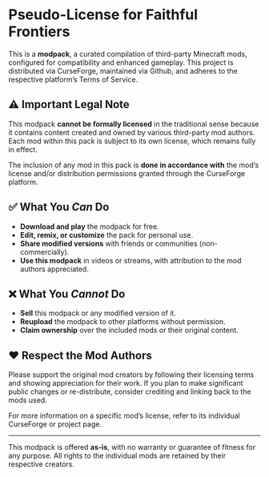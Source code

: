 # Pseudo-License for Faithful Frontiers

This is a **modpack**, a curated compilation of third-party Minecraft mods, configured for compatibility and enhanced gameplay. This project is distributed via CurseForge, maintained via Github, and adheres to the respective platform’s Terms of Service.

## ⚠️ Important Legal Note

This modpack **cannot be formally licensed** in the traditional sense because it contains content created and owned by various third-party mod authors. Each mod within this pack is subject to its own license, which remains fully in effect.

The inclusion of any mod in this pack is **done in accordance with** the mod’s license and/or distribution permissions granted through the CurseForge platform.

## ✅ What You *Can* Do

- **Download and play** the modpack for free.
- **Edit, remix, or customize** the pack for personal use.
- **Share modified versions** with friends or communities (non-commercially).
- **Use this modpack** in videos or streams, with attribution to the mod authors appreciated.

## ❌ What You *Cannot* Do

- **Sell** this modpack or any modified version of it.
- **Reupload** the modpack to other platforms without permission.
- **Claim ownership** over the included mods or their original content.

## ❤️ Respect the Mod Authors

Please support the original mod creators by following their licensing terms and showing appreciation for their work. If you plan to make significant public changes or re-distribute, consider crediting and linking back to the mods used.

For more information on a specific mod’s license, refer to its individual CurseForge or project page.

---

This modpack is offered **as-is**, with no warranty or guarantee of fitness for any purpose. All rights to the individual mods are retained by their respective creators.
